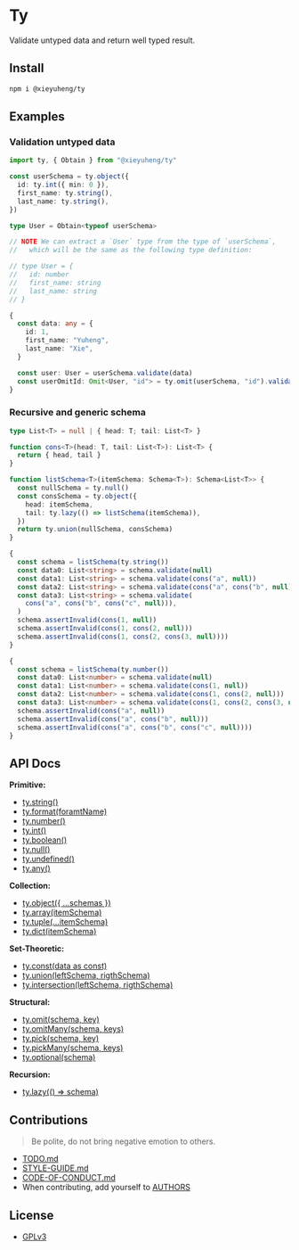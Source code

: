 # Ty

Validate untyped data and return well typed result.

## Install

```bash
npm i @xieyuheng/ty
```

## Examples

### Validation untyped data

```typescript
import ty, { Obtain } from "@xieyuheng/ty"

const userSchema = ty.object({
  id: ty.int({ min: 0 }),
  first_name: ty.string(),
  last_name: ty.string(),
})

type User = Obtain<typeof userSchema>

// NOTE We can extract a `User` type from the type of `userSchema`,
//   which will be the same as the following type definition:

// type User = {
//   id: number
//   first_name: string
//   last_name: string
// }

{
  const data: any = {
    id: 1,
    first_name: "Yuheng",
    last_name: "Xie",
  }

  const user: User = userSchema.validate(data)
  const userOmitId: Omit<User, "id"> = ty.omit(userSchema, "id").validate(data)
}
```

### Recursive and generic schema

```typescript
type List<T> = null | { head: T; tail: List<T> }

function cons<T>(head: T, tail: List<T>): List<T> {
  return { head, tail }
}

function listSchema<T>(itemSchema: Schema<T>): Schema<List<T>> {
  const nullSchema = ty.null()
  const consSchema = ty.object({
    head: itemSchema,
    tail: ty.lazy(() => listSchema(itemSchema)),
  })
  return ty.union(nullSchema, consSchema)
}

{
  const schema = listSchema(ty.string())
  const data0: List<string> = schema.validate(null)
  const data1: List<string> = schema.validate(cons("a", null))
  const data2: List<string> = schema.validate(cons("a", cons("b", null)))
  const data3: List<string> = schema.validate(
    cons("a", cons("b", cons("c", null))),
  )
  schema.assertInvalid(cons(1, null))
  schema.assertInvalid(cons(1, cons(2, null)))
  schema.assertInvalid(cons(1, cons(2, cons(3, null))))
}

{
  const schema = listSchema(ty.number())
  const data0: List<number> = schema.validate(null)
  const data1: List<number> = schema.validate(cons(1, null))
  const data2: List<number> = schema.validate(cons(1, cons(2, null)))
  const data3: List<number> = schema.validate(cons(1, cons(2, cons(3, null))))
  schema.assertInvalid(cons("a", null))
  schema.assertInvalid(cons("a", cons("b", null)))
  schema.assertInvalid(cons("a", cons("b", cons("c", null))))
}
```

## API Docs

**Primitive:**

- [ty.string()](src/tests/string.test.ts)
- [ty.format(foramtName)](src/tests/format.test.ts)
- [ty.number()](src/tests/number.test.ts)
- [ty.int()](src/tests/int.test.ts)
- [ty.boolean()](src/tests/boolean.test.ts)
- [ty.null()](src/tests/null.test.ts)
- [ty.undefined()](src/tests/undefined.test.ts)
- [ty.any()](src/tests/any.test.ts)

**Collection:**

- [ty.object({ ...schemas })](src/tests/object.test.ts)
- [ty.array(itemSchema)](src/tests/array.test.ts)
- [ty.tuple(...itemSchema)](src/tests/tuple.test.ts)
- [ty.dict(itemSchema)](src/tests/dict.test.ts)

**Set-Theoretic:**

- [ty.const(data as const)](src/tests/const.test.ts)
- [ty.union(leftSchema, rigthSchema)](src/tests/union.test.ts)
- [ty.intersection(leftSchema, rigthSchema)](src/tests/intersection.test.ts)

**Structural:**

- [ty.omit(schema, key)](src/tests/omit.test.ts)
- [ty.omitMany(schema, keys)](src/tests/omit-many.test.ts)
- [ty.pick(schema, key)](src/tests/pick.test.ts)
- [ty.pickMany(schema, keys)](src/tests/pick-many.test.ts)
- [ty.optional(schema)](src/tests/optional.test.ts)

**Recursion:**

- [ty.lazy(() => schema)](src/tests/lazy.test.ts)

## Contributions

> Be polite, do not bring negative emotion to others.

- [TODO.md](TODO.md)
- [STYLE-GUIDE.md](STYLE-GUIDE.md)
- [CODE-OF-CONDUCT.md](CODE-OF-CONDUCT.md)
- When contributing, add yourself to [AUTHORS](AUTHORS)

## License

- [GPLv3](LICENSE)
